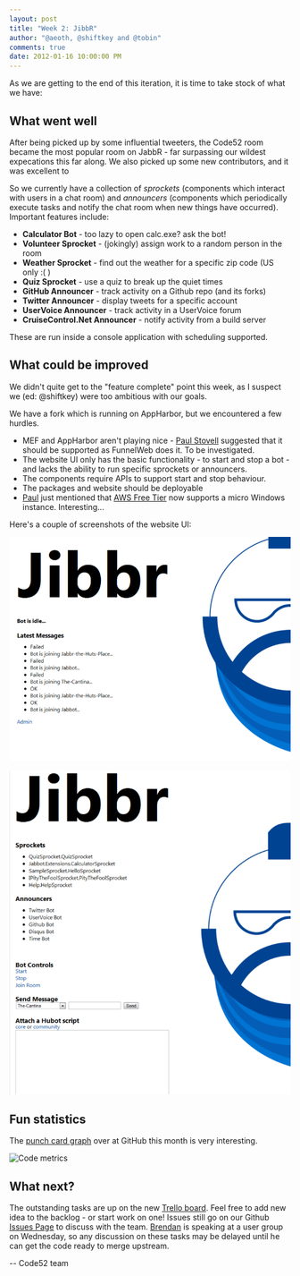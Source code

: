 ```yaml
--- 
layout: post
title: "Week 2: JibbR"
author: "@aeoth, @shiftkey and @tobin"
comments: true
date: 2012-01-16 10:00:00 PM 
---
```



As we are getting to the end of this iteration, it is time to take stock of what we have:

## What went well

After being picked up by some influential tweeters, the Code52 room became the most popular room on JabbR - far surpassing our wildest expecations this far along. We also picked up some new contributors, and it was excellent to 

So we currently have a collection of *sprockets* (components which interact with users in a chat room) and *announcers* (components which periodically execute tasks and notify the chat room when new things have occurred). Important features include:

 * **Calculator Bot** - too lazy to open calc.exe? ask the bot!
 * **Volunteer Sprocket** - (jokingly) assign work to a random person in the room
 * **Weather Sprocket** - find out the weather for a specific zip code (US only :( )
 * **Quiz Sprocket** - use a quiz to break up the quiet times
 * **GitHub Announcer** - track activity on a Github repo (and its forks)
 * **Twitter Announcer** - display tweets for a specific account
 * **UserVoice Announcer** - track activity in a UserVoice forum
 * **CruiseControl.Net Announcer** - notify activity from a build server

These are run inside a console application with scheduling supported.

## What could be improved

We didn't quite get to the "feature complete" point this week, as I suspect we (ed: @shiftkey) were too ambitious with our goals.

We have a fork which is running on AppHarbor, but we encountered a few hurdles.

 * MEF and AppHarbor aren't playing nice - [Paul Stovell](http://twitter.com/paulstovell) suggested that it should be supported as FunnelWeb does it. To be investigated.
 * The website UI only has the basic functionality - to start and stop a bot - and lacks the ability to run specific sprockets or announcers.
 * The components require APIs to support start and stop behaviour.
 * The packages and website should be deployable 
 * [Paul](http://twitter.com/aeoth) just mentioned that [AWS Free Tier](http://aws.amazon.com/free/) now supports a micro Windows instance. Interesting...

 Here's a couple of screenshots of the website UI:

 ![](/img/week2-wrapup-dashboard.png)

 ![](/img/week2-wrapup-admin.png)

## Fun statistics

The [punch card graph](https://github.com/Code52/JibbR/graphs/punch_card) over at GitHub this month is very interesting.

![Code metrics](https://chart.googleapis.com/chart?chs=800x300&chds=-1,24,-1,7,0,26&chf=bg,s,efefef&chd=t:0,1,2,3,4,5,6,7,8,9,10,11,12,13,14,15,16,17,18,19,20,21,22,23,0,1,2,3,4,5,6,7,8,9,10,11,12,13,14,15,16,17,18,19,20,21,22,23,0,1,2,3,4,5,6,7,8,9,10,11,12,13,14,15,16,17,18,19,20,21,22,23,0,1,2,3,4,5,6,7,8,9,10,11,12,13,14,15,16,17,18,19,20,21,22,23,0,1,2,3,4,5,6,7,8,9,10,11,12,13,14,15,16,17,18,19,20,21,22,23,0,1,2,3,4,5,6,7,8,9,10,11,12,13,14,15,16,17,18,19,20,21,22,23,0,1,2,3,4,5,6,7,8,9,10,11,12,13,14,15,16,17,18,19,20,21,22,23,0,1,2,3,4,5,6,7,8,9,10,11,12,13,14,15,16,17,18,19,20,21,22,23|0,0,0,0,0,0,0,0,0,0,0,0,0,0,0,0,0,0,0,0,0,0,0,0,1,1,1,1,1,1,1,1,1,1,1,1,1,1,1,1,1,1,1,1,1,1,1,1,2,2,2,2,2,2,2,2,2,2,2,2,2,2,2,2,2,2,2,2,2,2,2,2,3,3,3,3,3,3,3,3,3,3,3,3,3,3,3,3,3,3,3,3,3,3,3,3,4,4,4,4,4,4,4,4,4,4,4,4,4,4,4,4,4,4,4,4,4,4,4,4,5,5,5,5,5,5,5,5,5,5,5,5,5,5,5,5,5,5,5,5,5,5,5,5,6,6,6,6,6,6,6,6,6,6,6,6,6,6,6,6,6,6,6,6,6,6,6,6,7,7,7,7,7,7,7,7,7,7,7,7,7,7,7,7,7,7,7,7,7,7,7,7|1,0,0,0,0,1,0,0,4,0,0,1,2,0,0,7,9,1,0,2,10,0,0,3,0,0,0,0,0,1,0,0,0,4,0,2,0,1,0,0,3,0,0,0,1,2,2,4,2,0,0,0,1,0,0,1,26,1,0,1,1,2,0,0,2,1,2,5,3,8,18,6,1,0,2,3,0,0,17,11,0,0,3,4,3,0,2,2,0,0,0,0,4,7,1,1,2,0,0,0,0,0,0,0,0,2,1,2,0,5,3,3,0,2,1,1,1,0,0,0,0,0,0,0,0,0,0,1,2,0,0,2,0,0,2,10,4,3,1,0,0,0,0,2,2,3,1,7,1,0,0,0,0,0,2,2,1,2,0,3,2,1,0,2,2,7,4,0,0,0,0,0,0,0,0,0,0,0,0,0,0,0,0,0,0,0,0,0,0,0,0,0&chxt=x,y&chm=o,333333,1,1.0,25.0&chxl=0:||12am|1|2|3|4|5|6|7|8|9|10|11|12pm|1|2|3|4|5|6|7|8|9|10|11||1:||Sun|Mon|Tue|Wed|Thr|Fri|Sat|&cht=s)

## What next?

The outstanding tasks are up on the new [Trello board](https://trello.com/board/jibbr/4f0f5e8ed8920290334bd12f). Feel free to add new idea to the backlog - or start work on one! Issues still go on our Github [Issues Page](https://github.com/code52/jibbr/issues) to discuss with the team. [Brendan](http://twitter.com/shiftkey) is speaking at a user group on Wednesday, so any discussion on these tasks may be delayed until he can get the code ready to merge upstream.

-- Code52 team
